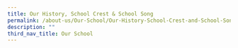 ```yaml
---
title: Our History, School Crest & School Song
permalink: /about-us/Our-School/Our-History-School-Crest-and-School-Song
description: ""
third_nav_title: Our School
---
```


